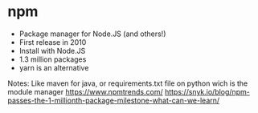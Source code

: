 # npm

* Package manager for Node.JS (and others!)
* First release in 2010
* Install with Node.JS
* 1.3 million packages
* yarn is an alternative

Notes:
Like maven for java, or requirements.txt file on python wich is the module manager
https://www.npmtrends.com/
https://snyk.io/blog/npm-passes-the-1-millionth-package-milestone-what-can-we-learn/
